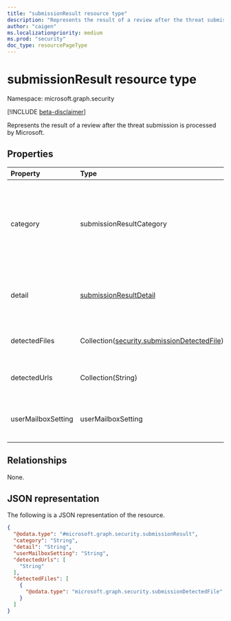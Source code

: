 ```yaml
---
title: "submissionResult resource type"
description: "Represents the result of a review after the threat submission is processed by Microsoft"
author: "caigen"
ms.localizationpriority: medium
ms.prod: "security"
doc_type: resourcePageType
---
```


# submissionResult resource type

Namespace: microsoft.graph.security

[!INCLUDE [beta-disclaimer](../../includes/beta-disclaimer.md)]

Represents the result of a review after the threat submission is processed by Microsoft.

## Properties
| Property           | Type                               | Description                                                             |
|:-------------------|:-----------------------------------|:------------------------------------------------------------------------|
| category           | submissionResultCategory           | The submission result category. The possible values are: `notJunk`, `spam`, `phishing`, `malware`, `allowedByPolicy`, `blockedByPolicy`, `spoof`, `unknown` and `noResultAvailable`. |
| detail             | [submissionResultDetail](../resources/security-submissionresultdetail.md)             | Specifies the additional details provided by Microsoft to substantiate their analysis result. |
| detectedFiles      | Collection([security.submissionDetectedFile](../resources/security-submissiondetectedfile.md)) | Specifies the files detected by Microsoft in the submitted emails|
| detectedUrls       | Collection(String)                 | Specifes the URLs detected by Microsoft in the submitted email.|
| userMailboxSetting | userMailboxSetting                | Specifies the setting for user mailbox denoted by a comma separated string. |

## Relationships
None.

## JSON representation
The following is a JSON representation of the resource.
<!-- {
  "blockType": "resource",
  "@odata.type": "microsoft.graph.security.submissionResult"
}
-->
``` json
{
  "@odata.type": "#microsoft.graph.security.submissionResult",
  "category": "String",
  "detail": "String",
  "userMailboxSetting": "String",
  "detectedUrls": [
    "String"
  ],
  "detectedFiles": [
    {
      "@odata.type": "microsoft.graph.security.submissionDetectedFile"
    }
  ]
}
```

